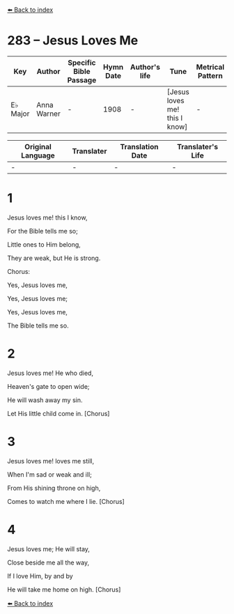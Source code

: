 [⬅️ Back to index](../README.md)

# 283 – Jesus Loves Me

Key | Author   | Specific Bible Passage     |Hymn Date |Author's life |Tune |Metrical Pattern   |Composer/Source
-- | --------- | ---------------------------|----------|--------------|-----|-------------------|-------------  
E♭ Major |Anna Warner |- |1908 |- |[Jesus loves me!  this I know] |- |Wm. B. Bradbury

Original Language | Translater | Translation Date   | Translater's Life  
----------------- | --------- | --------------------|-------------     
\- |- |- |-




# 1

Jesus loves me!  this I know,

For the Bible tells me so;

Little ones to Him belong,

They are weak, but He is strong.



Chorus:

Yes, Jesus loves me,

Yes, Jesus loves me;

Yes, Jesus loves me,

The Bible tells me so.



# 2

Jesus loves me!  He who died,

Heaven's gate to open wide;

He will wash away my sin.

Let His little child come in.  [Chorus]



# 3

Jesus loves me!  loves me still,

When I'm sad or weak and ill;

From His shining throne on high,

Comes to watch me where I lie.  [Chorus]



# 4

Jesus loves me; He will stay,

Close beside me all the way,

If I love Him, by and by

He will take me home on high.  [Chorus]

[⬅️ Back to index](../README.md)
